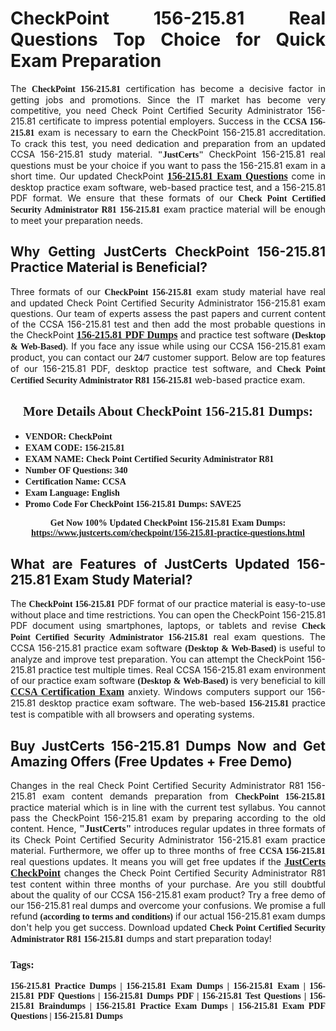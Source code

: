 <h1 style="text-align: justify;"><strong>CheckPoint 156-215.81 Real Questions Top Choice for Quick Exam Preparation</strong></h1>

<p style="text-align: justify;">The <span style="font-family:Georgia,serif;"><strong>CheckPoint 156-215.81</strong></span> certification has become a decisive factor in getting jobs and promotions. Since the IT market has become very competitive, you need Check Point Certified Security Administrator 156-215.81 certificate to impress potential employers. Success in the <span style="font-family:Georgia,serif;"><strong>CCSA 156-215.81</strong></span> exam is necessary to earn the CheckPoint 156-215.81 accreditation. To crack this test, you need dedication and preparation from an updated CCSA 156-215.81 study material. <span style="font-size:14px;"><span style="font-family:Georgia,serif;"><strong>"JustCerts"</strong></span></span> CheckPoint 156-215.81 real questions must be your choice if you want to pass the 156-215.81 exam in a short time. Our updated CheckPoint <a href="https://www.justcerts.com/checkpoint/156-215.81-practice-questions.html"><span style="font-size:16px;"><span style="font-family:Georgia,serif;"><strong>156-215.81 Exam Questions</strong></span></span></a> come in desktop practice exam software, web-based practice test, and a 156-215.81 PDF format. We ensure that these formats of our <span style="font-family:Georgia,serif;"><strong>Check Point Certified Security Administrator R81 156-215.81</strong></span> exam practice material will be enough to meet your preparation needs.</p>

<h2 style="text-align: justify;"><strong>Why Getting JustCerts CheckPoint 156-215.81 Practice Material is Beneficial?</strong></h2>

<p style="text-align: justify;">Three formats of our <span style="font-family:Georgia,serif;"><strong>CheckPoint 156-215.81</strong></span> exam study material have real and updated Check Point Certified Security Administrator 156-215.81 exam questions. Our team of experts assess the past papers and current content of the CCSA 156-215.81 test and then add the most probable questions in the CheckPoint <a href="https://www.justcerts.com/checkpoint/156-215.81-practice-questions.html"><span style="font-size:16px;"><span style="font-family:Georgia,serif;"><strong>156-215.81 PDF Dumps</strong></span></span></a> and practice test software <span style="font-family:Georgia,serif;"><strong>(Desktop & Web-Based)</strong></span>. If you face any issue while using our CCSA 156-215.81 exam product, you can contact our <span style="font-family:Georgia,serif;"><strong>24/7</strong></span> customer support. Below are top features of our 156-215.81 PDF, desktop practice test software, and <span style="font-family:Georgia,serif;"><strong>Check Point Certified Security Administrator R81 156-215.81</strong></span> web-based practice exam.</p>

<h2 style="text-align: center;"><strong><span style="font-family:Georgia,serif;">More Details About CheckPoint 156-215.81 Dumps:</span></strong></h2>

<ul>
	<li style="text-align: justify;"><span style="font-size:14px;"><span style="font-family:Georgia,serif;"><strong>VENDOR: CheckPoint</strong></span></span></li>
	<li style="text-align: justify;"><span style="font-size:14px;"><span style="font-family:Georgia,serif;"><strong>EXAM CODE: 156-215.81</strong></span></span></li>
	<li style="text-align: justify;"><span style="font-size:14px;"><span style="font-family:Georgia,serif;"><strong>EXAM NAME: Check Point Certified Security Administrator R81</strong></span></span></li>
	<li style="text-align: justify;"><span style="font-size:14px;"><span style="font-family:Georgia,serif;"><strong>Number OF Questions: 340</strong></span></span></li>
	<li style="text-align: justify;"><span style="font-size:14px;"><span style="font-family:Georgia,serif;"><strong>Certification Name: CCSA</strong></span></span></li>
	<li style="text-align: justify;"><span style="font-size:14px;"><span style="font-family:Georgia,serif;"><strong>Exam Language: English</strong></span></span></li>
	<li style="text-align: justify;"><span style="font-size:14px;"><span style="font-family:Georgia,serif;"><strong>Promo Code For CheckPoint 156-215.81 Dumps: SAVE25</strong></span></span></li>
</ul>

<p style="text-align: center;"><strong><span style="font-family:Georgia,serif;"><span style="font-size:14px;">Get Now 100% Updated CheckPoint 156-215.81 Exam Dumps:</span> <a href="https://www.justcerts.com/checkpoint/156-215.81-practice-questions.html">https://www.justcerts.com/checkpoint/156-215.81-practice-questions.html</a></span></strong></p>

<h2 style="text-align: justify;"><strong>What are Features of JustCerts Updated 156-215.81 Exam Study Material?</strong></h2>

<p style="text-align: justify;">The <span style="font-family:Georgia,serif;"><strong>CheckPoint 156-215.81</strong></span> PDF format of our practice material is easy-to-use without place and time restrictions. You can open the CheckPoint 156-215.81 PDF document using smartphones, laptops, or tablets and revise <span style="font-family:Georgia,serif;"><strong>Check Point Certified Security Administrator 156-215.81</strong></span> real exam questions. The CCSA 156-215.81 practice exam software <span style="font-family:Georgia,serif;"><strong>(Desktop & Web-Based)</strong></span> is useful to analyze and improve test preparation. You can attempt the CheckPoint 156-215.81 practice test multiple times. Real CCSA 156-215.81 exam environment of our practice exam software <span style="font-family:Georgia,serif;"><strong>(Desktop & Web-Based)</strong></span> is very beneficial to kill <a href="https://www.justcerts.com/checkpoint/ccsa-certification-exams.html"><span style="font-size:16px;"><span style="font-family:Georgia,serif;"><strong>CCSA Certification Exam</strong></span></span></a> anxiety. Windows computers support our 156-215.81 desktop practice exam software. The web-based <span style="font-family:Georgia,serif;"><strong>156-215.81 </strong></span> practice test is compatible with all browsers and operating systems.</p>

<h2 style="text-align: justify;"><strong>Buy JustCerts 156-215.81 Dumps Now and Get Amazing Offers (Free Updates + Free Demo)</strong></h2>

<p style="text-align: justify;">Changes in the real Check Point Certified Security Administrator R81 156-215.81 exam content demands preparation from <span style="font-family:Georgia,serif;"><strong>CheckPoint 156-215.81</strong></span> practice material which is in line with the current test syllabus. You cannot pass the CheckPoint 156-215.81 exam by preparing according to the old content. Hence, <span style="font-size:16px;"><span style="font-family:Georgia,serif;"><strong>"JustCerts"</strong></span></span> introduces regular updates in three formats of its Check Point Certified Security Administrator 156-215.81 exam practice material. Furthermore, we offer up to three months of free <span style="font-family:Georgia,serif;"><strong>CCSA 156-215.81 </strong></span>real questions updates. It means you will get free updates if the <a href="https://www.justcerts.com/checkpoint-certification-exams.html"><span style="font-size:16px;"><span style="font-family:Georgia,serif;"><strong>JustCerts CheckPoint</strong></span></span></a> changes the Check Point Certified Security Administrator R81 test content within three months of your purchase. Are you still doubtful about the quality of our CCSA 156-215.81 exam product? Try a free demo of our 156-215.81 real dumps and overcome your confusions. We promise a full refund <span style="font-family:Georgia,serif;"><strong>(according to terms and conditions)</strong></span> if our actual 156-215.81 exam dumps don't help you get success. Download updated <span style="font-family:Georgia,serif;"><strong>Check Point Certified Security Administrator R81 156-215.81</strong></span> dumps and start preparation today!</p>

<h3 style="text-align: justify;"><span style="font-family:Georgia,serif;"><strong>Tags:</strong></span></h3>

<p style="text-align: justify;"><span style="font-family:Georgia,serif;"><strong>156-215.81 Practice Dumps | 156-215.81 Exam Dumps | 156-215.81 Exam | 156-215.81 PDF Questions | 156-215.81 Dumps PDF | 156-215.81 Test Questions | 156-215.81 Braindumps | 156-215.81 Practice Exam Dumps | 156-215.81 Exam PDF Questions | 156-215.81 Dumps</strong></span></p>
